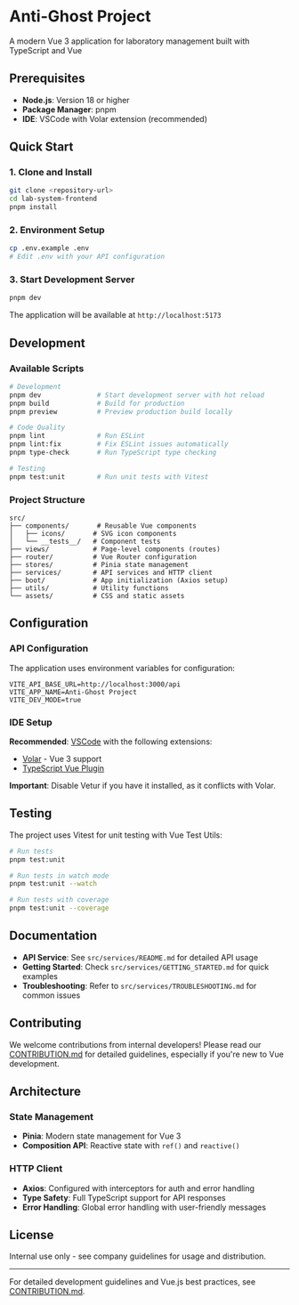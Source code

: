 # Anti-Ghost Project

A modern Vue 3 application for laboratory management built with TypeScript and Vue

## Prerequisites

- **Node.js**: Version 18 or higher
- **Package Manager**: pnpm
- **IDE**: VSCode with Volar extension (recommended)

## Quick Start

### 1. Clone and Install

```bash
git clone <repository-url>
cd lab-system-frontend
pnpm install
```

### 2. Environment Setup

```bash
cp .env.example .env
# Edit .env with your API configuration
```

### 3. Start Development Server

```bash
pnpm dev
```

The application will be available at `http://localhost:5173`

## Development

### Available Scripts

```bash
# Development
pnpm dev              # Start development server with hot reload
pnpm build            # Build for production
pnpm preview          # Preview production build locally

# Code Quality
pnpm lint             # Run ESLint
pnpm lint:fix         # Fix ESLint issues automatically
pnpm type-check       # Run TypeScript type checking

# Testing
pnpm test:unit        # Run unit tests with Vitest
```

### Project Structure

```
src/
├── components/       # Reusable Vue components
│   ├── icons/       # SVG icon components
│   └── __tests__/   # Component tests
├── views/           # Page-level components (routes)
├── router/          # Vue Router configuration
├── stores/          # Pinia state management
├── services/        # API services and HTTP client
├── boot/            # App initialization (Axios setup)
├── utils/           # Utility functions
└── assets/          # CSS and static assets
```

## Configuration

### API Configuration

The application uses environment variables for configuration:

```env
VITE_API_BASE_URL=http://localhost:3000/api
VITE_APP_NAME=Anti-Ghost Project
VITE_DEV_MODE=true
```

### IDE Setup

**Recommended**: [VSCode](https://code.visualstudio.com/) with the following extensions:

- [Volar](https://marketplace.visualstudio.com/items?itemName=Vue.volar) - Vue 3 support
- [TypeScript Vue Plugin](https://marketplace.visualstudio.com/items?itemName=Vue.vscode-typescript-vue-plugin)

**Important**: Disable Vetur if you have it installed, as it conflicts with Volar.

## Testing

The project uses Vitest for unit testing with Vue Test Utils:

```bash
# Run tests
pnpm test:unit

# Run tests in watch mode
pnpm test:unit --watch

# Run tests with coverage
pnpm test:unit --coverage
```

## Documentation

- **API Service**: See `src/services/README.md` for detailed API usage
- **Getting Started**: Check `src/services/GETTING_STARTED.md` for quick examples
- **Troubleshooting**: Refer to `src/services/TROUBLESHOOTING.md` for common issues

## Contributing

We welcome contributions from internal developers! Please read our [CONTRIBUTION.md](./CONTRIBUTION.md) for detailed guidelines, especially if you're new to Vue development.

## Architecture

### State Management

- **Pinia**: Modern state management for Vue 3
- **Composition API**: Reactive state with `ref()` and `reactive()`

### HTTP Client

- **Axios**: Configured with interceptors for auth and error handling
- **Type Safety**: Full TypeScript support for API responses
- **Error Handling**: Global error handling with user-friendly messages

## License

Internal use only - see company guidelines for usage and distribution.

---

For detailed development guidelines and Vue.js best practices, see [CONTRIBUTION.md](./CONTRIBUTION.md).
